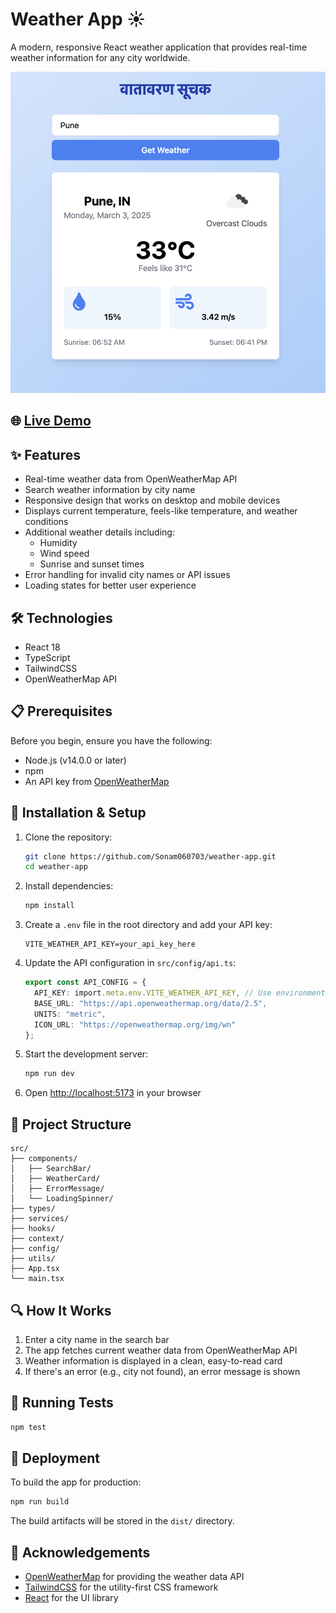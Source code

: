 # Weather App ☀️

A modern, responsive React weather application that provides real-time weather information for any city worldwide.

![Weather-image](./public/weather-image.png)

## 🌐 [Live Demo](https://weather-app-woad-nu.vercel.app/)

<!-- Add your live demo link here when deployed -->

## ✨ Features

- Real-time weather data from OpenWeatherMap API
- Search weather information by city name
- Responsive design that works on desktop and mobile devices
- Displays current temperature, feels-like temperature, and weather conditions
- Additional weather details including:
  - Humidity
  - Wind speed
  - Sunrise and sunset times
- Error handling for invalid city names or API issues
- Loading states for better user experience

## 🛠️ Technologies

- React 18
- TypeScript
- TailwindCSS
- OpenWeatherMap API

## 📋 Prerequisites

Before you begin, ensure you have the following:
- Node.js (v14.0.0 or later)
- npm
- An API key from [OpenWeatherMap](https://openweathermap.org/api)

## 🚀 Installation & Setup

1. Clone the repository:
   ```bash
   git clone https://github.com/Sonam060703/weather-app.git
   cd weather-app
   ```

2. Install dependencies:
   ```bash
   npm install
   ```

3. Create a `.env` file in the root directory and add your API key:
   ```
   VITE_WEATHER_API_KEY=your_api_key_here
   ```

4. Update the API configuration in `src/config/api.ts`:
   ```typescript
   export const API_CONFIG = {
     API_KEY: import.meta.env.VITE_WEATHER_API_KEY, // Use environment variable
     BASE_URL: "https://api.openweathermap.org/data/2.5",
     UNITS: "metric",
     ICON_URL: "https://openweathermap.org/img/wn"
   };
   ```

5. Start the development server:
   ```bash
   npm run dev
   ```

6. Open [http://localhost:5173](http://localhost:5173) in your browser

## 📁 Project Structure

```
src/
├── components/
│   ├── SearchBar/
│   ├── WeatherCard/
│   ├── ErrorMessage/
│   └── LoadingSpinner/
├── types/
├── services/
├── hooks/
├── context/
├── config/
├── utils/
├── App.tsx
└── main.tsx
```

## 🔍 How It Works

1. Enter a city name in the search bar
2. The app fetches current weather data from OpenWeatherMap API
3. Weather information is displayed in a clean, easy-to-read card
4. If there's an error (e.g., city not found), an error message is shown

## 🧪 Running Tests

```bash
npm test
```

## 🚢 Deployment

To build the app for production:

```bash
npm run build
```

The build artifacts will be stored in the `dist/` directory.


## 👏 Acknowledgements

- [OpenWeatherMap](https://openweathermap.org/) for providing the weather data API
- [TailwindCSS](https://tailwindcss.com/) for the utility-first CSS framework
- [React](https://reactjs.org/) for the UI library